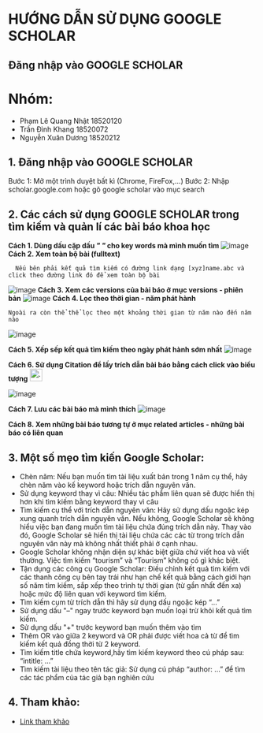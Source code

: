 # HƯỚNG DẪN SỬ DỤNG GOOGLE SCHOLAR
## Đăng nhập vào GOOGLE SCHOLAR

# Nhóm: 
- Phạm Lê Quang Nhật 18520120
- Trần Đình Khang 18520072
- Nguyễn Xuân Dương 18520212


## 1. Đăng nhập vào GOOGLE SCHOLAR
   Bước 1: Mở một trình duyệt bất kì (Chrome, FireFox,...)
   Bước 2: Nhập scholar.google.com hoặc gõ google scholar vào mục search 


## 2. Các cách sử dụng GOOGLE SCHOLAR trong tìm kiếm và quản lí các bài báo khoa học
   **Cách 1. Dùng dấu cặp dấu _" "_ cho key words mà mình muốn tìm**
   ![image](https://user-images.githubusercontent.com/62539475/111025937-1027ec00-841a-11eb-9a0b-cc4a5b090505.png)
   **Cách 2. Xem toàn bộ bài (fulltext)**
   
      Nếu bên phải kết quả tìm kiếm có đường link dạng [xyz]name.abc và click theo đường link đó để xem toàn bộ bài 
   ![image](https://user-images.githubusercontent.com/62539475/111025998-7b71be00-841a-11eb-85cb-8358da462ec2.png)
   **Cách 3. Xem các versions của bài báo ở mục versions - phiên bản**
   ![image](https://user-images.githubusercontent.com/62539475/111026112-2edab280-841b-11eb-9b28-61c33166d04e.png)
   **Cách 4. Lọc theo thời gian - năm phát hành**
   
    Ngoài ra còn thể thể lọc theo một khoảng thời gian từ năm nào đến năm nào
   ![image](https://user-images.githubusercontent.com/62539475/111026159-7feaa680-841b-11eb-9e26-04e21cc09fd4.png)

   **Cách 5. Xếp sếp kết quả tìm kiếm theo ngày phát hành sớm nhất**
   ![image](https://user-images.githubusercontent.com/62539475/111026317-3d759980-841c-11eb-840b-a6276885be08.png)

   **Cách 6. Sử dụng Citation để lấy trích dẫn bài báo bằng cách click vào biểu tượng** <img src="https://user-images.githubusercontent.com/62539475/111026418-b37a0080-841c-11eb-90c5-41ebbbebd1e0.png" alt="..." width="25" />

   ![image](https://user-images.githubusercontent.com/62539475/111026378-76157300-841c-11eb-9072-d94ad25a703c.png)

   
  **Cách 7. Lưu các bài báo mà mình thích**
   ![image](https://user-images.githubusercontent.com/62539475/111026504-27b4a400-841d-11eb-988f-811e78825aa4.png)

   
   **Cách 8. Xem những bài báo tương tự ở mục related articles - những bài báo có liên quan**


## 3. Một số mẹo tìm kiến Google Scholar:
- Chèn năm: Nếu bạn muốn tìm tài liệu xuất bản trong 1 năm cụ thể, hãy chèn năm vào kế keyword hoặc trích dẫn nguyên văn.
- Sử dụng keyword thay vì câu: Nhiều tác phẩm liên quan sẽ được hiển thị hơn khi tìm kiếm bằng keyword thay vì câu
- Tìm kiếm cụ thể với trích dẫn nguyên văn: Hãy sử dụng dấu ngoặc kép xung quanh trích dẫn nguyên văn. Nếu không, Google Scholar sẽ không hiểu việc bạn đang muốn tìm tài liệu chứa đúng trích dẫn này. Thay vào đó, Google Scholar sẽ hiển thị tài liệu chứa các các từ trong trích dẫn nguyên văn này mà không nhất thiết phải ở cạnh nhau.
- Google Scholar không nhận diện sự khác biệt giữa chứ viết hoa và viết thường. Việc tìm kiếm “tourism” và “Tourism” không có gì khác biệt.
- Tận dụng các công cụ Google Scholar: Điều chỉnh kết quả tìm kiếm với các thanh công cụ bên tay trái như hạn chế kết quả bằng cách giới hạn số năm tìm kiếm, sắp xếp theo trình tự thời gian (từ gần nhất đến xa) hoặc mức độ liên quan với keyword tìm kiếm.
- Tìm kiếm cụm từ trích dẫn thì hãy sử dụng dấu ngoặc kép “…”
- Sử dụng dấu "–" ngay trước keyword bạn muốn loại trừ khỏi kết quả tìm kiếm.
- Sử dụng dấu "+" trước keyword bạn muốn thêm vào tìm
- Thêm OR vào giữa 2 keyword và OR phải được viết hoa cả từ để tìm kiếm kết quả đồng thời từ 2 keyword.
- Tìm kiếm title chứa keyword,hãy tìm kiếm keyword theo cú pháp sau: “intitle: …”
- Tìm kiếm tài liệu theo tên tác giả: Sử dụng cú pháp “author: …” để tìm các tác phẩm của tác giả bạn nghiên cứu


## 4. Tham khảo:
- [Link tham khảo](https://maas.vn/bat-mi-huong-dan-su-dung-google-scholar/)


